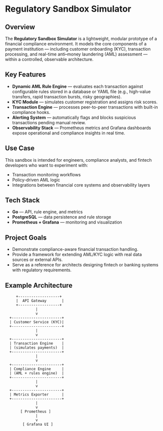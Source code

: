 # Regulatory Sandbox Simulator

## Overview
The **Regulatory Sandbox Simulator** is a lightweight, modular prototype of a financial compliance environment. It models the core components of a payment institution — including customer onboarding (KYC), transaction processing, and real-time anti–money laundering (AML) assessment — within a controlled, observable architecture.

## Key Features
- **Dynamic AML Rule Engine** — evaluates each transaction against configurable rules stored in a database or YAML file (e.g., high-value transfers, rapid transaction bursts, risky geographies).  
- **KYC Module** — simulates customer registration and assigns risk scores.  
- **Transaction Engine** — processes peer-to-peer transactions with built-in compliance hooks.  
- **Alerting System** — automatically flags and blocks suspicious transactions pending manual review.  
- **Observability Stack** — Prometheus metrics and Grafana dashboards expose operational and compliance insights in real time.  

## Use Case
This sandbox is intended for engineers, compliance analysts, and fintech developers who want to experiment with:
- Transaction monitoring workflows  
- Policy-driven AML logic  
- Integrations between financial core systems and observability layers  

## Tech Stack
- **Go** — API, rule engine, and metrics  
- **PostgreSQL** — data persistence and rule storage  
- **Prometheus + Grafana** — monitoring and visualization  

## Project Goals
- Demonstrate compliance-aware financial transaction handling.  
- Provide a framework for extending AML/KYC logic with real data sources or external APIs.  
- Serve as a reference for architects designing fintech or banking systems with regulatory requirements.

## Example Architecture
         +-------------------+
         |  API Gateway       |
         +-------------------+
                  |
                  v
      +-----------------------+
      | Customer Service (KYC)|
      +-----------------------+
                  |
                  v
      +-----------------------+
      | Transaction Engine    |
      | (simulates payments)  |
      +-----------------------+
                  |
                  v
      +-----------------------+
      | Compliance Engine     |
      | (AML + rules engine)  |
      +-----------------------+
                  |
                  v
      +-----------------------+
      | Metrics Exporter      |
      +-----------------------+
                  |
                  v
           [ Prometheus ]
                  |
                  v
            [ Grafana UI ]
